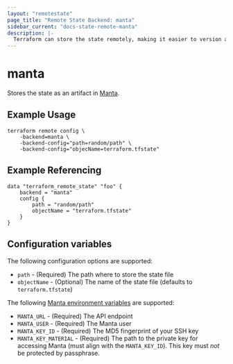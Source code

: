 ```yaml
---
layout: "remotestate"
page_title: "Remote State Backend: manta"
sidebar_current: "docs-state-remote-manta"
description: |-
  Terraform can store the state remotely, making it easier to version and work with in a team.
---
```


# manta

Stores the state as an artifact in [Manta](https://www.joyent.com/manta).

## Example Usage

```
terraform remote config \
	-backend=manta \
	-backend-config="path=random/path" \
	-backend-config="objecName=terraform.tfstate"
```

## Example Referencing

```
data "terraform_remote_state" "foo" {
	backend = "manta"
	config {
		path = "random/path"
		objectName = "terraform.tfstate"
	}
}
```

## Configuration variables

The following configuration options are supported:

 * `path` - (Required) The path where to store the state file
 * `objectName` - (Optional) The name of the state file (defaults to `terraform.tfstate`)

The following [Manta environment variables](https://apidocs.joyent.com/manta/#setting-up-your-environment) are supported:

 * `MANTA_URL` - (Required) The API endpoint
 * `MANTA_USER` - (Required) The Manta user
 * `MANTA_KEY_ID` - (Required) The MD5 fingerprint of your SSH key
 * `MANTA_KEY_MATERIAL` - (Required) The path to the private key for accessing Manta (must align with the `MANTA_KEY_ID`). This key must *not* be protected by passphrase.
